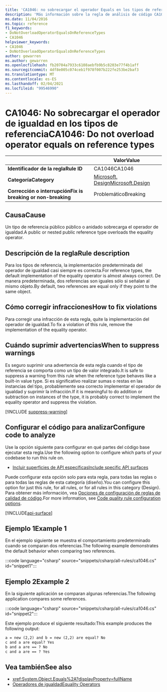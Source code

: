```yaml
---
title: 'CA1046: no sobrecargar el operador Equals en los tipos de referencia (análisis de código)'
description: 'Más información sobre la regla de análisis de código CA1046: no sobrecargar el operador Equals en los tipos de referencia'
ms.date: 11/04/2016
ms.topic: reference
f1_keywords:
- DoNotOverloadOperatorEqualsOnReferenceTypes
- CA1046
helpviewer_keywords:
- CA1046
- DoNotOverloadOperatorEqualsOnReferenceTypes
author: gewarren
ms.author: gewarren
ms.openlocfilehash: fb20704a7933c6108aebfb9b5c8203e77f4b1aff
ms.sourcegitcommit: 4df8e005c074ceb1f978f007b222fe253be2baf3
ms.translationtype: MT
ms.contentlocale: es-ES
ms.lasthandoff: 02/04/2021
ms.locfileid: "99546990"
---
```

# <a name="ca1046-do-not-overload-operator-equals-on-reference-types"></a><span data-ttu-id="9ff97-103">CA1046: No sobrecargar el operador de igualdad en los tipos de referencia</span><span class="sxs-lookup"><span data-stu-id="9ff97-103">CA1046: Do not overload operator equals on reference types</span></span>

| | <span data-ttu-id="9ff97-104">Valor</span><span class="sxs-lookup"><span data-stu-id="9ff97-104">Value</span></span> |
|-|-|
| <span data-ttu-id="9ff97-105">**Identificador de la regla**</span><span class="sxs-lookup"><span data-stu-id="9ff97-105">**Rule ID**</span></span> |<span data-ttu-id="9ff97-106">CA1046</span><span class="sxs-lookup"><span data-stu-id="9ff97-106">CA1046</span></span>|
| <span data-ttu-id="9ff97-107">**Categoría**</span><span class="sxs-lookup"><span data-stu-id="9ff97-107">**Category**</span></span> |[<span data-ttu-id="9ff97-108">Microsoft. Design</span><span class="sxs-lookup"><span data-stu-id="9ff97-108">Microsoft.Design</span></span>](design-warnings.md)|
| <span data-ttu-id="9ff97-109">**Corrección o interrupción**</span><span class="sxs-lookup"><span data-stu-id="9ff97-109">**Fix is breaking or non-breaking**</span></span> |<span data-ttu-id="9ff97-110">Problemático</span><span class="sxs-lookup"><span data-stu-id="9ff97-110">Breaking</span></span>|

## <a name="cause"></a><span data-ttu-id="9ff97-111">Causa</span><span class="sxs-lookup"><span data-stu-id="9ff97-111">Cause</span></span>

<span data-ttu-id="9ff97-112">Un tipo de referencia público público o anidado sobrecarga el operador de igualdad.</span><span class="sxs-lookup"><span data-stu-id="9ff97-112">A public or nested public reference type overloads the equality operator.</span></span>

## <a name="rule-description"></a><span data-ttu-id="9ff97-113">Descripción de la regla</span><span class="sxs-lookup"><span data-stu-id="9ff97-113">Rule description</span></span>

<span data-ttu-id="9ff97-114">Para los tipos de referencia, la implementación predeterminada del operador de igualdad casi siempre es correcta.</span><span class="sxs-lookup"><span data-stu-id="9ff97-114">For reference types, the default implementation of the equality operator is almost always correct.</span></span> <span data-ttu-id="9ff97-115">De manera predeterminada, dos referencias son iguales sólo si señalan al mismo objeto.</span><span class="sxs-lookup"><span data-stu-id="9ff97-115">By default, two references are equal only if they point to the same object.</span></span>

## <a name="how-to-fix-violations"></a><span data-ttu-id="9ff97-116">Cómo corregir infracciones</span><span class="sxs-lookup"><span data-stu-id="9ff97-116">How to fix violations</span></span>

<span data-ttu-id="9ff97-117">Para corregir una infracción de esta regla, quite la implementación del operador de igualdad.</span><span class="sxs-lookup"><span data-stu-id="9ff97-117">To fix a violation of this rule, remove the implementation of the equality operator.</span></span>

## <a name="when-to-suppress-warnings"></a><span data-ttu-id="9ff97-118">Cuándo suprimir advertencias</span><span class="sxs-lookup"><span data-stu-id="9ff97-118">When to suppress warnings</span></span>

<span data-ttu-id="9ff97-119">Es seguro suprimir una advertencia de esta regla cuando el tipo de referencia se comporta como un tipo de valor integrado.</span><span class="sxs-lookup"><span data-stu-id="9ff97-119">It is safe to suppress a warning from this rule when the reference type behaves like a built-in value type.</span></span> <span data-ttu-id="9ff97-120">Si es significativo realizar sumas o restas en las instancias del tipo, probablemente sea correcto implementar el operador de igualdad y suprimir la infracción.</span><span class="sxs-lookup"><span data-stu-id="9ff97-120">If it is meaningful to do addition or subtraction on instances of the type, it is probably correct to implement the equality operator and suppress the violation.</span></span>

[!INCLUDE [suppress-warning](../../../../includes/code-analysis/suppress-warning.md)]

## <a name="configure-code-to-analyze"></a><span data-ttu-id="9ff97-121">Configurar el código para analizar</span><span class="sxs-lookup"><span data-stu-id="9ff97-121">Configure code to analyze</span></span>

<span data-ttu-id="9ff97-122">Use la opción siguiente para configurar en qué partes del código base ejecutar esta regla.</span><span class="sxs-lookup"><span data-stu-id="9ff97-122">Use the following option to configure which parts of your codebase to run this rule on.</span></span>

- [<span data-ttu-id="9ff97-123">Incluir superficies de API específicas</span><span class="sxs-lookup"><span data-stu-id="9ff97-123">Include specific API surfaces</span></span>](#include-specific-api-surfaces)

<span data-ttu-id="9ff97-124">Puede configurar esta opción solo para esta regla, para todas las reglas o para todas las reglas de esta categoría (diseño).</span><span class="sxs-lookup"><span data-stu-id="9ff97-124">You can configure this option for just this rule, for all rules, or for all rules in this category (Design).</span></span> <span data-ttu-id="9ff97-125">Para obtener más información, vea [Opciones de configuración de reglas de calidad de código](../code-quality-rule-options.md).</span><span class="sxs-lookup"><span data-stu-id="9ff97-125">For more information, see [Code quality rule configuration options](../code-quality-rule-options.md).</span></span>

[!INCLUDE[api-surface](~/includes/code-analysis/api-surface.md)]

## <a name="example-1"></a><span data-ttu-id="9ff97-126">Ejemplo 1</span><span class="sxs-lookup"><span data-stu-id="9ff97-126">Example 1</span></span>

<span data-ttu-id="9ff97-127">En el ejemplo siguiente se muestra el comportamiento predeterminado cuando se comparan dos referencias.</span><span class="sxs-lookup"><span data-stu-id="9ff97-127">The following example demonstrates the default behavior when comparing two references.</span></span>

:::code language="csharp" source="snippets/csharp/all-rules/ca1046.cs" id="snippet1":::

## <a name="example-2"></a><span data-ttu-id="9ff97-128">Ejemplo 2</span><span class="sxs-lookup"><span data-stu-id="9ff97-128">Example 2</span></span>

<span data-ttu-id="9ff97-129">En la siguiente aplicación se comparan algunas referencias.</span><span class="sxs-lookup"><span data-stu-id="9ff97-129">The following application compares some references.</span></span>

:::code language="csharp" source="snippets/csharp/all-rules/ca1046.cs" id="snippet2":::

<span data-ttu-id="9ff97-130">Este ejemplo produce el siguiente resultado:</span><span class="sxs-lookup"><span data-stu-id="9ff97-130">This example produces the following output:</span></span>

```txt
a = new (2,2) and b = new (2,2) are equal? No
c and a are equal? Yes
b and a are == ? No
c and a are == ? Yes
```

## <a name="see-also"></a><span data-ttu-id="9ff97-131">Vea también</span><span class="sxs-lookup"><span data-stu-id="9ff97-131">See also</span></span>

- <xref:System.Object.Equals%2A?displayProperty=fullName>
- [<span data-ttu-id="9ff97-132">Operadores de igualdad</span><span class="sxs-lookup"><span data-stu-id="9ff97-132">Equality Operators</span></span>](../../../standard/design-guidelines/equality-operators.md)
